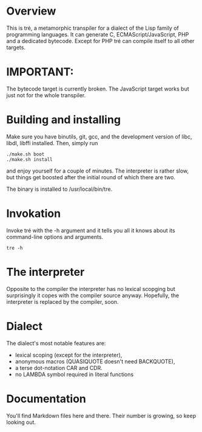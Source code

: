 # Overview

This is tré, a metamorphic transpiler for a dialect of the Lisp
family of programming languages.  It can generate C,
ECMAScript/JavaScript, PHP and a dedicated bytecode.  Except for
PHP tré can compile itself to all other targets.


# IMPORTANT:

The bytecode target is currently broken.
The JavaScript target works but just not for the whole transpiler.


# Building and installing

Make sure you have binutils, git, gcc, and the development
version of libc, libdl, libffi installed.  Then, simply run

```
./make.sh boot
./make.sh install
```

and enjoy yourself for a couple of minutes.  The interpreter
is rather slow, but things get boosted after the initial round
of which there are two.  

The binary is installed to /usr/local/bin/tre.


# Invokation

Invoke tré with the -h argument and it tells you all it knows
about its command-line options and arguments.

```
tre -h
```


# The interpreter

Opposite to the compiler the interpreter has no lexical scopging
but surprisingly it copes with the compiler source anyway.
Hopefully, the interpreter is replaced by the compiler, soon.


# Dialect

The dialect's most notable features are:

- lexical scoping (except for the interpreter),
- anonymous macros (QUASIQUOTE doesn't need BACKQUOTE),
- a terse dot-notation CAR and CDR.
- no LAMBDA symbol required in literal functions


# Documentation

You'll find Markdown files here and there.  Their number is growing,
so keep looking out.
